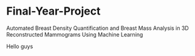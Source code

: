 # Final-Year-Project
Automated Breast Density Quantification and Breast Mass Analysis in 3D  Reconstructed Mammograms Using Machine Learning

Hello guys
